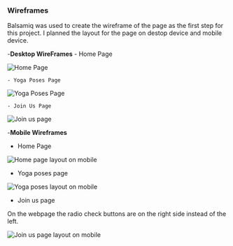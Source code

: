 ### __Wireframes__
Balsamiq was used to create the wireframe of the page as the first step for this project. I planned the layout for the page on destop device and mobile device.

-__Desktop WireFrames__
    - Home Page

![Home Page](documents/testing/wireframes/homepage-wire.png)

    - Yoga Poses Page

![Yoga Poses Page](documents/testing/wireframes/yogaposes-wire.png)

    - Join Us Page

![Join us page](documents/testing/wireframes/joinus-page.png)

-__Mobile Wireframes__

- Home Page

![Home page layout on mobile](documents/testing/wireframes/home-page-mobile.png)

- Yoga poses page

![Yoga poses layout on mobile](documents/testing/wireframes/yogaposes-page-mobile.png)

- Join us page

On the webpage the radio check buttons are on the right side instead of the left.

![Join us page layout on mobile](documents/testing/wireframes/joinus-mobile.png)